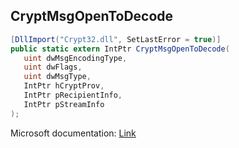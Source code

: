 ## CryptMsgOpenToDecode

```csharp
[DllImport("Crypt32.dll", SetLastError = true)]
public static extern IntPtr CryptMsgOpenToDecode(
   uint dwMsgEncodingType,
   uint dwFlags,
   uint dwMsgType,
   IntPtr hCryptProv,
   IntPtr pRecipientInfo,
   IntPtr pStreamInfo
);
```

Microsoft documentation: [Link](https://docs.microsoft.com/en-us/windows/win32/api/wincrypt/nf-wincrypt-cryptmsgopentodecode)
